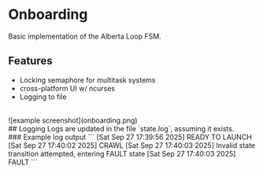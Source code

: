# Onboarding
Basic implementation of the Alberta Loop FSM.
<br>
## Features
- Locking semaphore for multitask systems
- cross-platform UI w/ ncurses
- Logging to file

<br>
![example screenshot](onboarding.png)
<br>
## Logging
Logs are updated in the file `state.log`, assuming it exists.
<br>
### Example log output
```
[Sat Sep 27 17:39:56 2025] READY TO LAUNCH
[Sat Sep 27 17:40:02 2025] CRAWL
[Sat Sep 27 17:40:03 2025] Invalid state transition attempted, entering FAULT state
[Sat Sep 27 17:40:03 2025] FAULT
```

